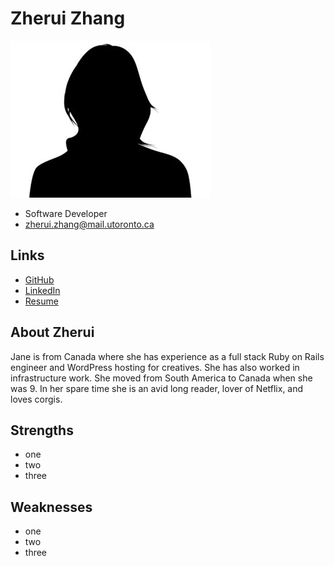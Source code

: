 # Zherui Zhang

![Zherui_Zhang Profile](./generic_woman.jpg)

- Software Developer
- zherui.zhang@mail.utoronto.ca

## Links

- [GitHub](https://github.com/zheruizz)
- [LinkedIn](https://www.linkedin.com/in/zheruizz/)
- [Resume](https://drive.google.com/file/d/1qlJ_-UsXiqPT4Awq9tFCYZg4vAoU7Dyp/view?usp=sharing)

## About Zherui

Jane is from Canada where she has experience as a full stack Ruby on Rails engineer and WordPress hosting for creatives. She has also worked in infrastructure work. She moved from South America to Canada when she was 9. In her spare time she is an avid long reader, lover of Netflix, and loves corgis.

## Strengths

- one
- two
- three

## Weaknesses

- one
- two
- three
